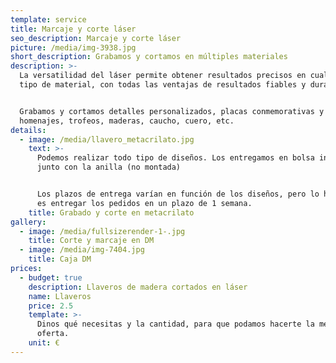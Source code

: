 ```yaml
---
template: service
title: Marcaje y corte láser
seo_description: Marcaje y corte láser
picture: /media/img-3938.jpg
short_description: Grabamos y cortamos en múltiples materiales
description: >-
  La versatilidad del láser permite obtener resultados precisos en cualquier
  tipo de material, con todas las ventajas de resultados fiables y duraderos.


  Grabamos y cortamos detalles personalizados, placas conmemorativas y de
  homenajes, trofeos, maderas, caucho, cuero, etc.
details:
  - image: /media/llavero_metacrilato.jpg
    text: >-
      Podemos realizar todo tipo de diseños. Los entregamos en bolsa individual,
      junto con la anilla (no montada)


      Los plazos de entrega varían en función de los diseños, pero lo habitual
      es entregar los pedidos en un plazo de 1 semana.
    title: Grabado y corte en metacrilato
gallery:
  - image: /media/fullsizerender-1-.jpg
    title: Corte y marcaje en DM
  - image: /media/img-7404.jpg
    title: Caja DM
prices:
  - budget: true
    description: Llaveros de madera cortados en láser
    name: Llaveros
    price: 2.5
    template: >-
      Dinos qué necesitas y la cantidad, para que podamos hacerte la mejor
      oferta.
    unit: €
---
```



